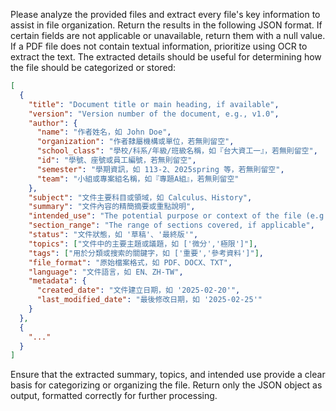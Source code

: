 Please analyze the provided files and extract every file's key information to assist in file organization. Return the results in the following JSON format. If certain fields are not applicable or unavailable, return them with a null value. If a PDF file does not contain textual information, prioritize using OCR to extract the text. The extracted details should be useful for determining how the file should be categorized or stored:

```json
[
  {
    "title": "Document title or main heading, if available",
    "version": "Version number of the document, e.g., v1.0",
    "author": {
      "name": "作者姓名，如 John Doe",
      "organization": "作者隸屬機構或單位，若無則留空",
      "school_class": "學校/科系/年級/班級名稱，如『台大資工一』，若無則留空",
      "id": "學號、座號或員工編號，若無則留空",
      "semester": "學期資訊，如 113-2、2025spring 等，若無則留空",
      "team": "小組或專案組名稱，如『專題A組』，若無則留空"
    },
    "subject": "文件主要科目或領域，如 Calculus、History",
    "summary": "文件內容的精簡摘要或重點說明",
    "intended_use": "The potential purpose or context of the file (e.g., homework, project, report, reference material)",
    "section_range": "The range of sections covered, if applicable",
    "status": "文件狀態，如 '草稿'、'最終版'",
    "topics": ["文件中的主要主題或議題，如 ['微分','極限']"],
    "tags": ["用於分類或搜索的關鍵字，如 ['重要','參考資料']"],
    "file_format": "原始檔案格式，如 PDF、DOCX、TXT",
    "language": "文件語言，如 EN、ZH-TW",
    "metadata": {
      "created_date": "文件建立日期，如 '2025-02-20'",
      "last_modified_date": "最後修改日期，如 '2025-02-25'"
    }
  },
  {
    "..."
  }
]
```

Ensure that the extracted summary, topics, and intended use provide a clear basis for categorizing or organizing the file. Return only the JSON object as output, formatted correctly for further processing.
